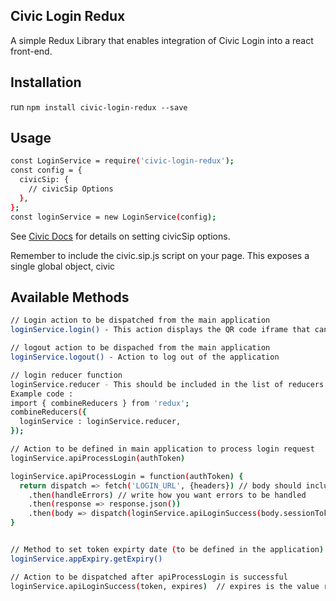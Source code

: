## Civic Login Redux

A simple Redux Library that enables integration of Civic Login into a react front-end.

## Installation

run `npm install civic-login-redux --save`
## Usage
```bash
const LoginService = require('civic-login-redux');
const config = {
  civicSip: {
    // civicSip Options
  },
};
const loginService = new LoginService(config);
```
See [Civic Docs](https://docs.civic.com/#GettingStarted) for details on setting civicSip options.

Remember to include the civic.sip.js script on your page. This exposes a single global object, civic



## Available Methods
``` bash
// Login action to be dispatched from the main application
loginService.login() - This action displays the QR code iframe that can be scanned using the mobile app

// logout action to be dispached from the main application
loginService.logout() - Action to log out of the application

// login reducer function
loginService.reducer - This should be included in the list of reducers of the main application
Example code :
import { combineReducers } from 'redux';
combineReducers({
  loginService : loginService.reducer,
});

// Action to be defined in main application to process login request
loginService.apiProcessLogin(authToken)

loginService.apiProcessLogin = function(authToken) {
  return dispatch => fetch('LOGIN_URL', {headers}) // body should include the authtoken
    .then(handleErrors) // write how you want errors to be handled
    .then(response => response.json())
    .then(body => dispatch(loginService.apiLoginSuccess(body.sessionToken, loginService.appService.getExpiry())));
}


// Method to set token expirty date (to be defined in the application)
loginService.appExpiry.getExpiry()

// Action to be dispatched after apiProcessLogin is successful 
loginService.apiLoginSuccess(token, expires)  // expires is the value returned from loginService.appExpiry.getExpiry()
```

